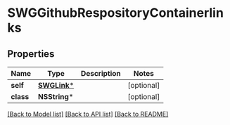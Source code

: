 # SWGGithubRespositoryContainerlinks

## Properties
Name | Type | Description | Notes
------------ | ------------- | ------------- | -------------
**self** | [**SWGLink***](SWGLink.md) |  | [optional] 
**class** | **NSString*** |  | [optional] 

[[Back to Model list]](../README.md#documentation-for-models) [[Back to API list]](../README.md#documentation-for-api-endpoints) [[Back to README]](../README.md)


